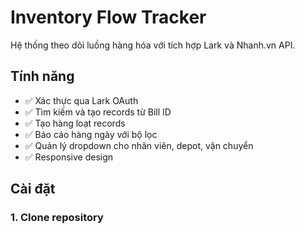 # Inventory Flow Tracker

Hệ thống theo dõi luồng hàng hóa với tích hợp Lark và Nhanh.vn API.

## Tính năng

- ✅ Xác thực qua Lark OAuth
- ✅ Tìm kiếm và tạo records từ Bill ID
- ✅ Tạo hàng loạt records
- ✅ Báo cáo hàng ngày với bộ lọc
- ✅ Quản lý dropdown cho nhân viên, depot, vận chuyển
- ✅ Responsive design

## Cài đặt

### 1. Clone repository
